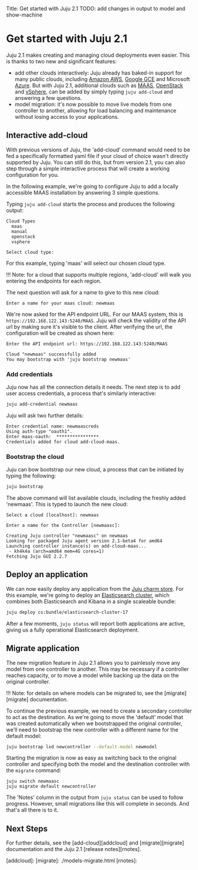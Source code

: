 Title: Get started with Juju 2.1
TODO: add changes in output to model and show-machine


# Get started with Juju 2.1

Juju 2.1 makes creating and managing cloud deployments even easier. This is
thanks to two new and significant features:

- add other clouds interactively: Juju already has baked-in support for many
  public clouds, including [Amazon AWS][aws], [Google GCE][gce] and Microsoft
  [Azure][azure]. But with Juju 2.1, additional clouds such as [MAAS][maas],
  [OpenStack][openstack] and [vSphere][vsphere], can be added by simply typing
  `juju add-cloud` and answering a few questions.
- model migration: it's now possible to move live models from one controller to
  another, allowing for load balancing and maintenance without losing access to
your applications. 

## Interactive add-cloud

With previous versions of Juju, the 'add-cloud' command would need to be fed a
specifically formatted yaml file if your cloud of choice wasn't directly
supported by Juju. You can still do this, but from version 2.1, you can also
step through a simple interactive process that will create a working
configuration for you. 

In the following example, we're going to configure Juju to add a locally
accessible MAAS installation by answering 3 simple questions.

Typing `juju add-cloud` starts the process and produces the following output:

```no-highlight
Cloud Types
  maas
  manual
  openstack
  vsphere

Select cloud type:
```

For this example, typing 'maas' will select our chosen cloud type. 

!!! Note: for a cloud that supports multiple regions, 'add-cloud' will walk you
entering the endpoints for each region.

The next question will ask for a name to give to this new cloud:

```no-highlight
Enter a name for your maas cloud: newmaas
```

We're now asked for the API endpoint URL. For our MAAS system, this is
`https://192.168.122.143:5240/MAAS`. Juju will check the validity of the API
url by making sure it's visible to the client. After verifying the url, the
configuration will be created as shown here:

```no-hlightlight
Enter the API endpoint url: https://192.168.122.143:5240/MAAS

Cloud "newmaas" successfully added
You may bootstrap with 'juju bootstrap newmaas'
```

### Add credentials

Juju now has all the connection details it needs. The next step
is to add user access credentials, a process that's similarly interactive:

```bash
juju add-credential newmaas
```

Juju will ask two further details:

```no-highlight
Enter credential name: newmaascreds
Using auth-type "oauth1".
Enter maas-oauth:  ****************
Credentials added for cloud add-cloud-maas.
```

### Bootstrap the cloud

Juju can bow bootstrap our new cloud, a process that can
be initiated by typing the following:

```bash
juju bootstrap
```

The above command will list available clouds, including the freshly added
'newmaas'. This is typed to launch the new cloud:

```no-highlight
Select a cloud [localhost]: newmaas

Enter a name for the Controller [newmaasc]: 

Creating Juju controller "newmaasc" on newmaas
Looking for packaged Juju agent version 2.1-beta4 for amd64
Launching controller instance(s) on add-cloud-maas...
 - kh4k4a (arch=amd64 mem=4G cores=1)  
Fetching Juju GUI 2.2.7
```
## Deploy an application

We can now easily deploy any application from the [Juju charm
store][charmstore]. For this example, we're going to deploy an [Elasticsearch
cluster][esstore], which combines both Elasticsearch and Kibana in a single
scaleable bundle:

```bash
juju deploy cs:bundle/elasticsearch-cluster-17
```

After a few moments, `juju status` will report both applications are active,
giving us a fully operational Elasticsearch deployment. 

## Migrate application

The new migration feature in Juju 2.1 allows you to painlessly move any model
from one controller to another. This may be necessary if a controller reaches
capacity, or to move a model while backing up the data on the original
controller.

!!! Note: for details on where models can be migrated to, see the [migrate][migrate]
documentation.

To continue the previous example, we need to create a secondary controller to
act as the destination.  As we're going to move the 'default' model that was
created automatically when we bootstrapped the original controller, we'll need
to bootstrap the new controller with a different name for the default model:

```bash
juju bootstrap lxd newcontroller --default-model newmodel
```

Starting the migration is now as easy as switching back to the original
controller and specifying both the model and the destination controller with
the `migrate` command:

```
juju switch newmaasc
juju migrate default newcontroller
```

The 'Notes' column in the output from `juju status` can be used to follow
progress. However, small migrations like this will complete in seconds. And
that's all there is to it. 

## Next Steps

For further details, see the [add-cloud][addcloud] and [migrate][migrate]
documentation and the Juju 2.1 [release notes][rnotes].

[first]: ./getting-started.html
[aws]: ./help-aws.html
[gce]: ./help-google.html
[azure]: ./help-azure.html
[maas]: ./clouds-maas.html
[openstack]: ./help-openstack.html
[vsphere]: ./help-vmware.html
[charmstore]: https://jujucharms.com/store
[esstore]: https://jujucharms.com/elasticsearch-cluster
[addcloud]:
[migrate]: ./models-migrate.html
[rnotes]: 
